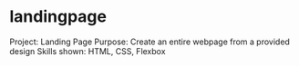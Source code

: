 # landingpage

Project: Landing Page
Purpose: Create an entire webpage from a provided design
Skills shown: HTML, CSS, Flexbox
